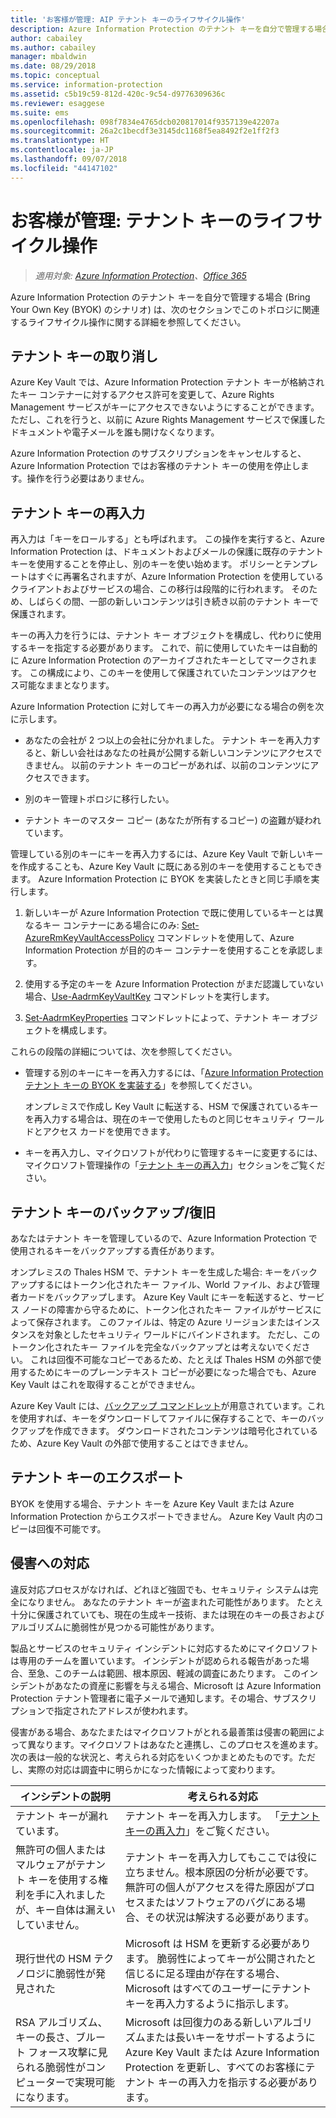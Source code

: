 ```yaml
---
title: 'お客様が管理: AIP テナント キーのライフサイクル操作'
description: Azure Information Protection のテナント キーを自分で管理する場合 (Bring Your Own Key (BYOK) のシナリオ) に関連するライフサイクル操作についての情報です。
author: cabailey
ms.author: cabailey
manager: mbaldwin
ms.date: 08/29/2018
ms.topic: conceptual
ms.service: information-protection
ms.assetid: c5b19c59-812d-420c-9c54-d9776309636c
ms.reviewer: esaggese
ms.suite: ems
ms.openlocfilehash: 098f7834e4765dcb020817014f9357139e42207a
ms.sourcegitcommit: 26a2c1becdf3e3145dc1168f5ea8492f2e1ff2f3
ms.translationtype: HT
ms.contentlocale: ja-JP
ms.lasthandoff: 09/07/2018
ms.locfileid: "44147102"
---
```

# <a name="customer-managed-tenant-key-life-cycle-operations"></a>お客様が管理: テナント キーのライフサイクル操作

>*適用対象: [Azure Information Protection](https://azure.microsoft.com/pricing/details/information-protection)、[Office 365](http://download.microsoft.com/download/E/C/F/ECF42E71-4EC0-48FF-AA00-577AC14D5B5C/Azure_Information_Protection_licensing_datasheet_EN-US.pdf)*

Azure Information Protection のテナント キーを自分で管理する場合 (Bring Your Own Key (BYOK) のシナリオ) は、次のセクションでこのトポロジに関連するライフサイクル操作に関する詳細を参照してください。

## <a name="revoke-your-tenant-key"></a>テナント キーの取り消し
Azure Key Vault では、Azure Information Protection テナント キーが格納されたキー コンテナーに対するアクセス許可を変更して、Azure Rights Management サービスがキーにアクセスできないようにすることができます。 ただし、これを行うと、以前に Azure Rights Management サービスで保護したドキュメントや電子メールを誰も開けなくなります。

Azure Information Protection のサブスクリプションをキャンセルすると、Azure Information Protection ではお客様のテナント キーの使用を停止します。操作を行う必要はありません。

## <a name="rekey-your-tenant-key"></a>テナント キーの再入力
再入力は「キーをロールする」とも呼ばれます。 この操作を実行すると、Azure Information Protection は、ドキュメントおよびメールの保護に既存のテナント キーを使用することを停止し、別のキーを使い始めます。 ポリシーとテンプレートはすぐに再署名されますが、Azure Information Protection を使用しているクライアントおよびサービスの場合、この移行は段階的に行われます。 そのため、しばらくの間、一部の新しいコンテンツは引き続き以前のテナント キーで保護されます。

キーの再入力を行うには、テナント キー オブジェクトを構成し、代わりに使用するキーを指定する必要があります。 これで、前に使用していたキーは自動的に Azure Information Protection のアーカイブされたキーとしてマークされます。 この構成により、このキーを使用して保護されていたコンテンツはアクセス可能なままとなります。

Azure Information Protection に対してキーの再入力が必要になる場合の例を次に示します。

- あなたの会社が 2 つ以上の会社に分かれました。 テナント キーを再入力すると、新しい会社はあなたの社員が公開する新しいコンテンツにアクセスできません。 以前のテナント キーのコピーがあれば、以前のコンテンツにアクセスできます。

- 別のキー管理トポロジに移行したい。 

- テナント キーのマスター コピー (あなたが所有するコピー) の盗難が疑われています。

管理している別のキーにキーを再入力するには、Azure Key Vault で新しいキーを作成することも、Azure Key Vault に既にある別のキーを使用することもできます。 Azure Information Protection に BYOK を実装したときと同じ手順を実行します。 

1. 新しいキーが Azure Information Protection で既に使用しているキーとは異なるキー コンテナーにある場合にのみ: [Set-AzureRmKeyVaultAccessPolicy](/powershell/module/azurerm.keyvault/set-azurermkeyvaultaccesspolicy) コマンドレットを使用して、Azure Information Protection が目的のキー コンテナーを使用することを承認します。

2. 使用する予定のキーを Azure Information Protection がまだ認識していない場合、[Use-AadrmKeyVaultKey](/powershell/module/aadrm/use-aadrmkeyvaultkey) コマンドレットを実行します。

3. [Set-AadrmKeyProperties](/powershell/module/aadrm/set-aadrmkeyproperties) コマンドレットによって、テナント キー オブジェクトを構成します。

これらの段階の詳細については、次を参照してください。

- 管理する別のキーにキーを再入力するには、「[Azure Information Protection テナント キーの BYOK を実装する](plan-implement-tenant-key.md#implementing-byok-for-your-azure-information-protection-tenant-key)」を参照してください。
    
    オンプレミスで作成し Key Vault に転送する、HSM で保護されているキーを再入力する場合は、現在のキーで使用したものと同じセキュリティ ワールドとアクセス カードを使用できます。

- キーを再入力し、マイクロソフトが代わりに管理するキーに変更するには、マイクロソフト管理操作の「[テナント キーの再入力](operations-microsoft-managed-tenant-key.md#rekey-your-tenant-key)」セクションをご覧ください。

## <a name="backup-and-recover-your-tenant-key"></a>テナント キーのバックアップ/復旧
あなたはテナント キーを管理しているので、Azure Information Protection で使用されるキーをバックアップする責任があります。 

オンプレミスの Thales HSM で、テナント キーを生成した場合: キーをバックアップするにはトークン化されたキー ファイル、World ファイル、および管理者カードをバックアップします。 Azure Key Vault にキーを転送すると、サービス ノードの障害から守るために、トークン化されたキー ファイルがサービスによって保存されます。 このファイルは、特定の Azure リージョンまたはインスタンスを対象としたセキュリティ ワールドにバインドされます。 ただし、このトークン化されたキー ファイルを完全なバックアップとは考えないでください。 これは回復不可能なコピーであるため、たとえば Thales HSM の外部で使用するためにキーのプレーンテキスト コピーが必要になった場合でも、Azure Key Vault はこれを取得することができません。

Azure Key Vault には、[バックアップ コマンドレット](/powershell/module/azurerm.keyvault/Backup-AzureKeyVaultKey)が用意されています。これを使用すれば、キーをダウンロードしてファイルに保存することで、キーのバックアップを作成できます。 ダウンロードされたコンテンツは暗号化されているため、Azure Key Vault の外部で使用することはできません。 

## <a name="export-your-tenant-key"></a>テナント キーのエクスポート
BYOK を使用する場合、テナント キーを Azure Key Vault または Azure Information Protection からエクスポートできません。 Azure Key Vault 内のコピーは回復不可能です。 

## <a name="respond-to-a-breach"></a>侵害への対応
違反対応プロセスがなければ、どれほど強固でも、セキュリティ システムは完全になりません。 あなたのテナント キーが盗まれた可能性があります。 たとえ十分に保護されていても、現在の生成キー技術、または現在のキーの長さおよびアルゴリズムに脆弱性が見つかる可能性があります。

製品とサービスのセキュリティ インシデントに対応するためにマイクロソフトは専用のチームを置いています。 インシデントが認められる報告があった場合、至急、このチームは範囲、根本原因、軽減の調査にあたります。 このインシデントがあなたの資産に影響を与える場合、Microsoft は Azure Information Protection テナント管理者に電子メールで通知します。その場合、サブスクリプションで指定されたアドレスが使われます。

侵害がある場合、あなたまたはマイクロソフトがとれる最善策は侵害の範囲によって異なります。マイクロソフトはあなたと連携し、このプロセスを進めます。 次の表は一般的な状況と、考えられる対応をいくつかまとめたものです。ただし、実際の対応は調査中に明らかになった情報によって変わります。

|インシデントの説明|考えられる対応|
|------------------------|-------------------|
|テナント キーが漏れています。|テナント キーを再入力します。 「[テナント キーの再入力](#rekey-your-tenant-key)」をご覧ください。|
|無許可の個人またはマルウェアがテナント キーを使用する権利を手に入れましたが、キー自体は漏えいしていません。|テナント キーを再入力してもここでは役に立ちません。根本原因の分析が必要です。 無許可の個人がアクセスを得た原因がプロセスまたはソフトウェアのバグにある場合、その状況は解決する必要があります。|
|現行世代の HSM テクノロジに脆弱性が発見された|Microsoft は HSM を更新する必要があります。 脆弱性によってキーが公開されたと信じるに足る理由が存在する場合、Microsoft はすべてのユーザーにテナント キーを再入力するように指示します。|
|RSA アルゴリズム、キーの長さ、ブルート フォース攻撃に見られる脆弱性がコンピューターで実現可能になります。|Microsoft は回復力のある新しいアルゴリズムまたは長いキーをサポートするように Azure Key Vault または Azure Information Protection を更新し、すべてのお客様にテナント キーの再入力を指示する必要があります。|


